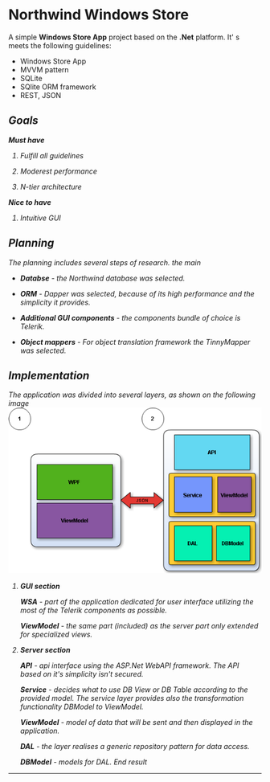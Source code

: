 **Northwind Windows Store**
===================

A simple **Windows Store App** project based on the **.Net** platform.  It' s meets the following guidelines:

 - Windows Store App 
 - MVVM pattern 
 - SQLite 
 - SQlite ORM framework 
 - REST, JSON
 

<i class="icon-list"> Goals
------------------------------
**Must have**

 1. Fulfill all guidelines

 2. Moderest performance

 3. N-tier architecture

**Nice to have**

 1. Intuitive GUI

<i class="icon-book"> Planning
------------------------------
The planning includes several steps of research. the main

 - **Databse** - the *Northwind* database was selected.

 - **ORM** - *Dapper* was selected, because of its high performance and the simplicity it provides. 

 - **Additional GUI components** - the components bundle of choice is *Telerik*.

 - **Object mappers** - For object translation framework the *TinnyMapper* was selected.


<i class="icon-sitemap"> Implementation
------------------------------
The application was divided into several layers, as shown on the following image
![](./Utils/GitImages/Schema.png)

 1. **GUI section** 
 
 	**WSA** - part of the application dedicated for user interface utilizing the most of the Telerik components as possible.
 
 	**ViewModel** - the same part (included) as the server part only extended for specialized views.
 2. **Server section**
  
	**API** - api interface using the *ASP.Net WebAPI* framework. The API based on it's simplicity isn't secured. 

	**Service** - decides what to use DB View or DB Table according to the provided model. The service layer provides also the transformation functionality DBModel to ViewModel.

	**ViewModel** - model of data that will be sent and then displayed in the application.

	**DAL** - the layer realises a generic repository pattern for data access.

	**DBModel** - models for *DAL*.
<i class="icon-ok"> End result
------------------------------

